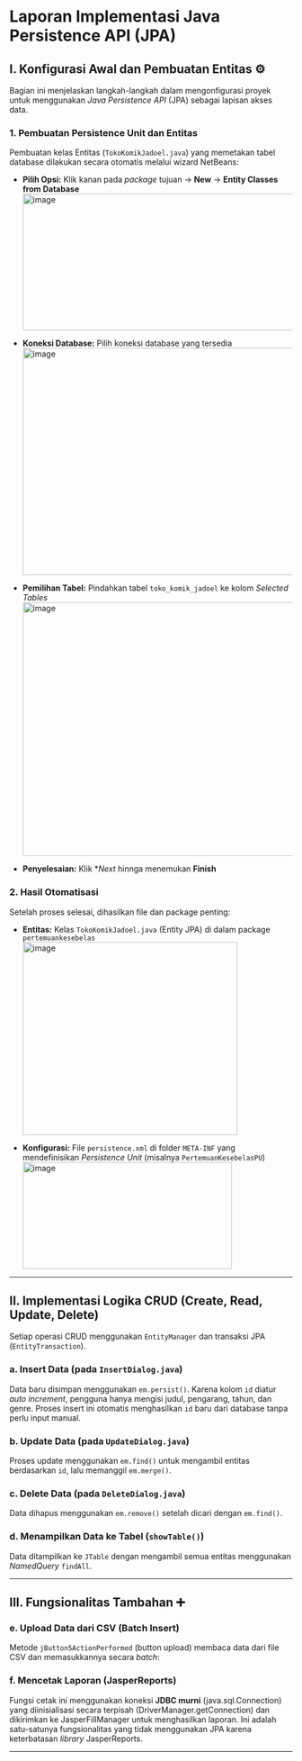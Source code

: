 # Laporan Implementasi Java Persistence API (JPA)

## I. Konfigurasi Awal dan Pembuatan Entitas ⚙️

Bagian ini menjelaskan langkah-langkah dalam mengonfigurasi proyek untuk menggunakan *Java Persistence API* (JPA) sebagai lapisan akses data.

### 1. Pembuatan Persistence Unit dan Entitas

Pembuatan kelas Entitas (`TokoKomikJadoel.java`) yang memetakan tabel database dilakukan secara otomatis melalui wizard NetBeans:

* **Pilih Opsi:** Klik kanan pada *package* tujuan → **New** → **Entity Classes from Database**
  <img width="575" height="243" alt="image" src="https://github.com/user-attachments/assets/6e7e8183-37a2-4d07-9ff5-1fa8623d961c" />

* **Koneksi Database:** Pilih koneksi database yang tersedia
  <img width="577" height="404" alt="image" src="https://github.com/user-attachments/assets/20416ef4-c3d7-4eb5-99f9-65b5954ce7a9" />

* **Pemilihan Tabel:** Pindahkan tabel `toko_komik_jadoel` ke kolom *Selected Tables*
  <img width="576" height="451" alt="image" src="https://github.com/user-attachments/assets/6dc12bfc-b6ab-4682-9c33-bb1f7dc7cc03" />

* **Penyelesaian:** Klik **Next* hinnga menemukan **Finish**

### 2. Hasil Otomatisasi

Setelah proses selesai, dihasilkan file dan package penting:

* **Entitas:** Kelas `TokoKomikJadoel.java` (Entity JPA) di dalam package `pertemuankesebelas`
  <img width="382" height="343" alt="image" src="https://github.com/user-attachments/assets/58c157a3-a8ca-4b47-823f-ed68f9b0bbb2" />

* **Konfigurasi:** File `persistence.xml` di folder `META-INF` yang mendefinisikan *Persistence Unit* (misalnya `PertemuanKesebelasPU`)
  <img width="372" height="190" alt="image" src="https://github.com/user-attachments/assets/5356d627-13a1-4219-9f69-02761541a7c7" />

---

## II. Implementasi Logika CRUD (Create, Read, Update, Delete)

Setiap operasi CRUD menggunakan `EntityManager` dan transaksi JPA (`EntityTransaction`).

### a. Insert Data (pada `InsertDialog.java`)

Data baru disimpan menggunakan `em.persist()`.
Karena kolom `id` diatur *auto increment*, pengguna hanya mengisi judul, pengarang, tahun, dan genre.
Proses insert ini otomatis menghasilkan `id` baru dari database tanpa perlu input manual.

### b. Update Data (pada `UpdateDialog.java`)

Proses update menggunakan `em.find()` untuk mengambil entitas berdasarkan `id`, lalu memanggil `em.merge()`.

### c. Delete Data (pada `DeleteDialog.java`)

Data dihapus menggunakan `em.remove()` setelah dicari dengan `em.find()`.

### d. Menampilkan Data ke Tabel (`showTable()`)

Data ditampilkan ke `JTable` dengan mengambil semua entitas menggunakan *NamedQuery* `findAll`.

---

## III. Fungsionalitas Tambahan ➕

### e. Upload Data dari CSV (Batch Insert)

Metode `jButton5ActionPerformed` (button upload) membaca data dari file CSV dan memasukkannya secara *batch*:

### f. Mencetak Laporan (JasperReports)

Fungsi cetak ini menggunakan koneksi **JDBC murni** (java.sql.Connection) yang diinisialisasi secara terpisah (DriverManager.getConnection) dan dikirimkan ke JasperFillManager untuk menghasilkan laporan. Ini adalah satu-satunya fungsionalitas yang tidak menggunakan JPA karena keterbatasan *library* JasperReports.

---
